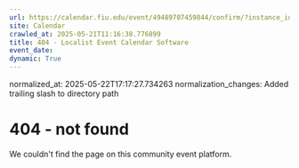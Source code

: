 ```yaml
---
url: https://calendar.fiu.edu/event/49489707459844/confirm/?instance_id=49489707479311&return=https%3A%2F%2Fcalendar.fiu.edu%2Fcalendar%3Fevent_types%255B%255D%3D121723
site: Calendar
crawled_at: 2025-05-21T11:16:38.776899
title: 404 - Localist Event Calendar Software
event_date: 
dynamic: True
---
```

normalized_at: 2025-05-22T17:17:27.734263
normalization_changes: Added trailing slash to directory path

# 404 - not found
We couldn't find the page on this community event platform.

